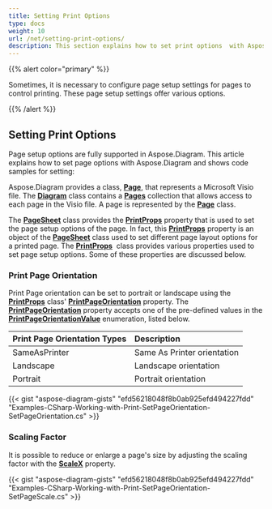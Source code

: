 ```yaml
---
title: Setting Print Options
type: docs
weight: 10
url: /net/setting-print-options/
description: This section explains how to set print options  with Aspose.Diagram.
---
```


{{% alert color="primary" %}}

Sometimes, it is necessary to configure page setup settings for pages to control printing. These page setup settings offer various options.

{{% /alert %}}

## **Setting Print Options**

Page setup options are fully supported in Aspose.Diagram. This article explains how to set page options with Aspose.Diagram and shows code samples for setting:

Aspose.Diagram provides a class, [**Page**](https://apireference.aspose.com/diagram/net/aspose.diagram/page), that represents a Microsoft Visio file. The [**Diagram**](https://apireference.aspose.com/diagram/net/aspose.diagram/page) class contains a [**Pages**](https://apireference.aspose.com/diagram/net/aspose.diagram/pagecollection) collection that allows access to each page in the Visio file. A page is represented by the [**Page**](https://apireference.aspose.com/diagram/net/aspose.diagram/page) class.

The [**PageSheet**](https://apireference.aspose.com/diagram/net/aspose.diagram/pagesheet) class provides the [**PrintProps**](https://apireference.aspose.com/diagram/net/aspose.diagram/pagesheet/properties/printprops) property that is used to set the page setup options of the page. In fact, this [**PrintProps**](https://apireference.aspose.com/diagram/net/aspose.diagram/pagesheet/properties/printprops) property is an object of the [**PageSheet**](https://apireference.aspose.com/diagram/net/aspose.diagram/pagesheet) class used to set different page layout options for a printed page. The [**PrintProps**](https://apireference.aspose.com/diagram/net/aspose.diagram/pagesheet/properties/printprops)  class provides various properties used to set page setup options. Some of these properties are discussed below.

### **Print Page Orientation**

Print Page orientation can be set to portrait or landscape using the [**PrintProps**](https://apireference.aspose.com/diagram/net/aspose.diagram/pagesheet/properties/printprops) class' [**PrintPageOrientation**](https://apireference.aspose.com/diagram/net/aspose.diagram/printprops/properties/printpageorientation) property. The [**PrintPageOrientation**](https://apireference.aspose.com/diagram/net/aspose.diagram/printprops/properties/printpageorientation) property accepts one of the pre-defined values in the [**PrintPageOrientationValue**](https://apireference.aspose.com/diagram/net/aspose.diagram/printpageorientationvalue) enumeration, listed below.

|**Print Page Orientation Types**|**Description**|
| :- | :- |
|SameAsPrinter|Same As Printer orientation|
|Landscape|Landscape orientation|
|Portrait|Portrait orientation|

{{< gist "aspose-diagram-gists" "efd56218048f8b0ab925efd494227fdd" "Examples-CSharp-Working-with-Print-SetPageOrientation-SetPageOrientation.cs" >}}

### **Scaling Factor**

It is possible to reduce or enlarge a page's size by adjusting the scaling factor with the [**ScaleX**](https://apireference.aspose.com/diagram/net/aspose.diagram/printprops/properties/scalex) property.

{{< gist "aspose-diagram-gists" "efd56218048f8b0ab925efd494227fdd" "Examples-CSharp-Working-with-Print-SetPageOrientation-SetPageScale.cs" >}}

